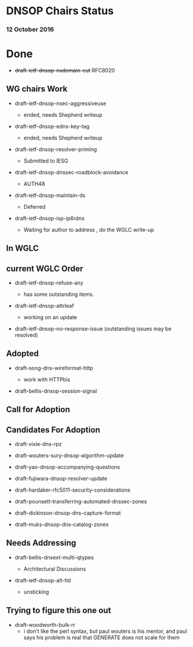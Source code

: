 # DNSOP Chairs Status
### 12 October 2016

# Done 

* ~~draft-ietf-dnsop-nxdomain-cut~~ RFC8020
    
## WG chairs Work

* draft-ietf-dnsop-nsec-aggressiveuse
    - ended, needs Shepherd writeup

* draft-ietf-dnsop-edns-key-tag
    - ended, needs Shepherd writeup

* draft-ietf-dnsop-resolver-priming
    - Submitted to IESG

* draft-ietf-dnsop-dnssec-roadblock-avoidance
    - AUTH48
     
* draft-ietf-dnsop-maintain-ds
    - Deferred

* draft-ietf-dnsop-isp-ip6rdns
    - Waiting for author to address , do the WGLC write-up
      
## In WGLC

## current WGLC Order
  
* draft-ietf-dnsop-refuse-any
    - has some outstanding items. 

* draft-ietf-dnsop-attrleaf
    - working on an update

* draft-ietf-dnsop-no-response-issue
    (outstanding issues may be resolved)
    
## Adopted

* draft-song-dns-wireformat-http
    - work with HTTPbis
    
* draft-bellis-dnsop-session-signal

## Call for Adoption

## Candidates For Adoption

* draft-vixie-dns-rpz
 
* draft-wouters-sury-dnsop-algorithm-update

* draft-yao-dnsop-accompanying-questions

* draft-fujiwara-dnsop-resolver-update

* draft-hardaker-rfc5011-security-considerations
 
* draft-pounsett-transferring-automated-dnssec-zones

* draft-dickinson-dnsop-dns-capture-format

* draft-muks-dnsop-dns-catalog-zones

## Needs Addressing

* draft-bellis-dnsext-multi-qtypes
    -  Architectural Discussions

* draft-ietf-dnsop-alt-tld
    - unsticking
      
## Trying to figure this one out

* draft-woodworth-bulk-rr
    - i don't like the perl syntax, but paul wouters is his mentor, and paul says his problem is real that GENERATE does not scale for them
